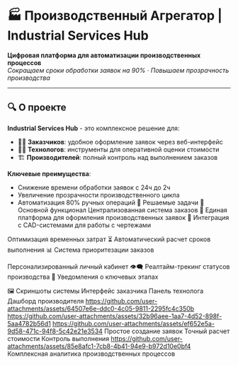 # 🏭 Производственный Агрегатор | Industrial Services Hub

**Цифровая платформа для автоматизации производственных процессов**  
*Сокращаем сроки обработки заявок на 90% · Повышаем прозрачность производства*

---

## 🔍 О проекте

**Industrial Services Hub** - это комплексное решение для:
- 🧑‍💼 **Заказчиков**: удобное оформление заявок через веб-интерфейс
- 👨‍🔧 **Технологов**: инструменты для оперативной оценки стоимости
- 🏗️ **Производителей**: полный контроль над выполнением заказов

**Ключевые преимущества**:

+ Снижение времени обработки заявок с 24ч до 2ч
+ Увеличение прозрачности производственного цикла
+ Автоматизация 80% ручных операций
🎯 Решаемые задачи
🚀 Основной функционал
Централизованная система заказов
📌 Единая платформа для оформления производственных заявок
📌 Интеграция с CAD-системами для работы с чертежами

Оптимизация временных затрат
⏳ Автоматический расчет сроков выполнения
📊 Система приоритезации заказов

Персонализированный личный кабинет
👁️‍🗨️ Реалтайм-трекинг статусов производства
🔔 Уведомления о ключевых этапах

🖼️ Скриншоты системы
Интерфейс заказчика	Панель технолога	Дашборд производителя
https://github.com/user-attachments/assets/64507e6e-ddc0-4c05-9811-2295fc4c350b	https://github.com/user-attachments/assets/32b96aee-1aa7-4d52-898f-5aa4782b56d1	https://github.com/user-attachments/assets/ef652e5a-9d58-471c-94f8-5c42e21e3534
Простое создание заявок	Точный расчет стоимости	Контроль выполнения
https://github.com/user-attachments/assets/85e8afc1-7cb8-4b41-94e9-b972d10e0bf4
Комплексная аналитика производственных процессов

